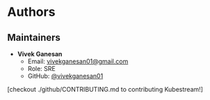 # Authors

## Maintainers

- **Vivek Ganesan**
  - Email: vivekganesan01@gmail.com
  - Role: SRE
  - GitHub: [@vivekganesan01](https://github.com/vivekganesan01)

[checkout ./github/CONTRIBUTING.md to contributing Kubestream!]